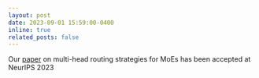 ```yaml
---
layout: post
date: 2023-09-01 15:59:00-0400
inline: true
related_posts: false
---
```


Our [paper](https://arxiv.org/abs/2211.03831) on multi-head routing strategies for MoEs has been accepted at NeurIPS 2023
